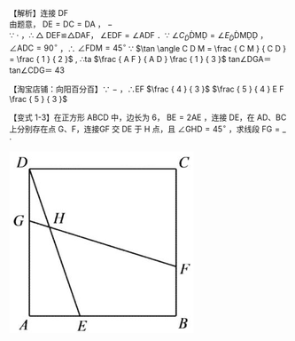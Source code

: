 【解析】连接 DF  
由题意， $\mathrm { D E = D C = D A }$ ， $-$   
∵ $\cdot$ ，∴ $\triangle$ DEF≌△DAF， $\angle \mathrm { E D F } = \angle \mathrm { A D F }$ ．∵ $\angle C _ { Ḋ } \mathrm { Ḋ M Ḍ } = \angle E _ { Ḋ } \mathrm { Ḋ M Ḍ Ḍ }$ ， $\angle \mathrm { A D C } = 9 0 ^ { \circ }$ ，∴ $\angle \mathrm { F D M } = 4 5 ^ { \circ }$ ∵ $\tan \angle C D M = \frac { C M } { C D } = \frac { 1 } { 2 }$ , ∴ta $\frac { A F } { A D } \frac { 1 } { 3 }$ tan∠DGA＝tan∠CDG＝ 43

【淘宝店铺：向阳百分百】∵ $-$ ，∴EF $\frac { 4 } { 3 }$ $\frac { 5 } { 4 } E F \frac { 5 } { 3 }$

【变式 1-3】在正方形 ABCD 中，边长为 6， $\mathrm { B E } { = } 2 \mathrm { A E }$ ，连接 DE，在 AD、BC 上分别存在点 G、F，连接GF 交 DE 于 $\mathrm { H }$ 点，且 $\angle \mathrm { G H D } { = } 4 5 ^ { \circ }$ ，求线段 $\mathrm { F G } { = } \_$ ·

![](<../../qs_image_DB/专题1-3_“12345”模型·选填压轴必备大招（共3种类型）（解析版）__/eac10c57a62bf990c3d0542e50b2ac27b85c21dde5b20f6367b9d86fc5043f4c.jpg>)
